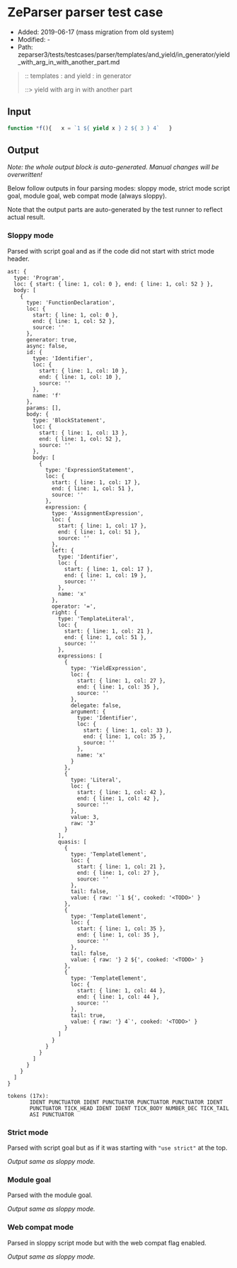 # ZeParser parser test case

- Added: 2019-06-17 (mass migration from old system)
- Modified: -
- Path: zeparser3/tests/testcases/parser/templates/and_yield/in_generator/yield_with_arg_in_with_another_part.md

> :: templates : and yield : in generator
>
> ::> yield with arg  in with another part

## Input

`````js
function *f(){   x = `1 ${ yield x } 2 ${ 3 } 4`   }
`````

## Output

_Note: the whole output block is auto-generated. Manual changes will be overwritten!_

Below follow outputs in four parsing modes: sloppy mode, strict mode script goal, module goal, web compat mode (always sloppy).

Note that the output parts are auto-generated by the test runner to reflect actual result.

### Sloppy mode

Parsed with script goal and as if the code did not start with strict mode header.

`````
ast: {
  type: 'Program',
  loc: { start: { line: 1, col: 0 }, end: { line: 1, col: 52 } },
  body: [
    {
      type: 'FunctionDeclaration',
      loc: {
        start: { line: 1, col: 0 },
        end: { line: 1, col: 52 },
        source: ''
      },
      generator: true,
      async: false,
      id: {
        type: 'Identifier',
        loc: {
          start: { line: 1, col: 10 },
          end: { line: 1, col: 10 },
          source: ''
        },
        name: 'f'
      },
      params: [],
      body: {
        type: 'BlockStatement',
        loc: {
          start: { line: 1, col: 13 },
          end: { line: 1, col: 52 },
          source: ''
        },
        body: [
          {
            type: 'ExpressionStatement',
            loc: {
              start: { line: 1, col: 17 },
              end: { line: 1, col: 51 },
              source: ''
            },
            expression: {
              type: 'AssignmentExpression',
              loc: {
                start: { line: 1, col: 17 },
                end: { line: 1, col: 51 },
                source: ''
              },
              left: {
                type: 'Identifier',
                loc: {
                  start: { line: 1, col: 17 },
                  end: { line: 1, col: 19 },
                  source: ''
                },
                name: 'x'
              },
              operator: '=',
              right: {
                type: 'TemplateLiteral',
                loc: {
                  start: { line: 1, col: 21 },
                  end: { line: 1, col: 51 },
                  source: ''
                },
                expressions: [
                  {
                    type: 'YieldExpression',
                    loc: {
                      start: { line: 1, col: 27 },
                      end: { line: 1, col: 35 },
                      source: ''
                    },
                    delegate: false,
                    argument: {
                      type: 'Identifier',
                      loc: {
                        start: { line: 1, col: 33 },
                        end: { line: 1, col: 35 },
                        source: ''
                      },
                      name: 'x'
                    }
                  },
                  {
                    type: 'Literal',
                    loc: {
                      start: { line: 1, col: 42 },
                      end: { line: 1, col: 42 },
                      source: ''
                    },
                    value: 3,
                    raw: '3'
                  }
                ],
                quasis: [
                  {
                    type: 'TemplateElement',
                    loc: {
                      start: { line: 1, col: 21 },
                      end: { line: 1, col: 27 },
                      source: ''
                    },
                    tail: false,
                    value: { raw: '`1 ${', cooked: '<TODO>' }
                  },
                  {
                    type: 'TemplateElement',
                    loc: {
                      start: { line: 1, col: 35 },
                      end: { line: 1, col: 35 },
                      source: ''
                    },
                    tail: false,
                    value: { raw: '} 2 ${', cooked: '<TODO>' }
                  },
                  {
                    type: 'TemplateElement',
                    loc: {
                      start: { line: 1, col: 44 },
                      end: { line: 1, col: 44 },
                      source: ''
                    },
                    tail: true,
                    value: { raw: '} 4`', cooked: '<TODO>' }
                  }
                ]
              }
            }
          }
        ]
      }
    }
  ]
}

tokens (17x):
       IDENT PUNCTUATOR IDENT PUNCTUATOR PUNCTUATOR PUNCTUATOR IDENT
       PUNCTUATOR TICK_HEAD IDENT IDENT TICK_BODY NUMBER_DEC TICK_TAIL
       ASI PUNCTUATOR
`````

### Strict mode

Parsed with script goal but as if it was starting with `"use strict"` at the top.

_Output same as sloppy mode._

### Module goal

Parsed with the module goal.

_Output same as sloppy mode._

### Web compat mode

Parsed in sloppy script mode but with the web compat flag enabled.

_Output same as sloppy mode._
